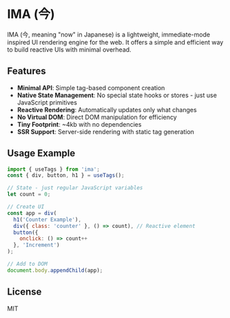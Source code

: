 # IMA (今)

IMA (今, meaning "now" in Japanese) is a lightweight, immediate-mode inspired UI rendering engine for the web. It offers a simple and efficient way to build reactive UIs with minimal overhead.

## Features

- **Minimal API**: Simple tag-based component creation
- **Native State Management**: No special state hooks or stores - just use JavaScript primitives
- **Reactive Rendering**: Automatically updates only what changes
- **No Virtual DOM**: Direct DOM manipulation for efficiency
- **Tiny Footprint**: ~4kb with no dependencies
- **SSR Support**: Server-side rendering with static tag generation

## Usage Example

```js
import { useTags } from 'ima';
const { div, button, h1 } = useTags();

// State - just regular JavaScript variables
let count = 0;

// Create UI
const app = div(
  h1('Counter Example'),
  div({ class: 'counter' }, () => count), // Reactive element
  button({ 
    onclick: () => count++ 
  }, 'Increment')
);

// Add to DOM
document.body.appendChild(app);
```

## License

MIT
